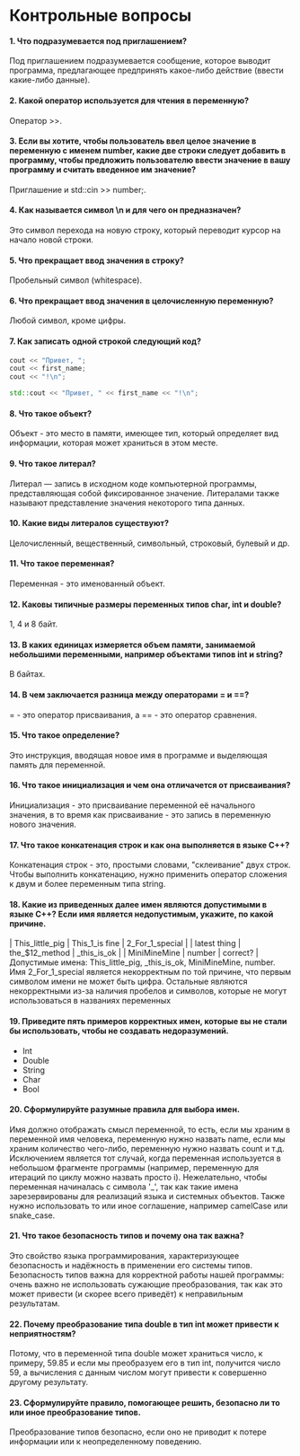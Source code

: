 # Контрольные вопросы

#### 1. Что подразумевается под приглашением? 
Под приглашением подразумевается сообщение, которое выводит программа, предлагающее предпринять какое-либо действие (ввести какие-либо данные).

#### 2. Какой оператор используется для чтения в переменную? 
Оператор >>.

#### 3. Если вы хотите, чтобы пользователь ввел целое значение в переменную с именем number, какие две строки следует добавить в программу, чтобы предложить пользователю ввести значение в вашу программу и считать введенное им значение? 
Приглашение и std::cin >> number;.

#### 4. Как называется символ \n и для чего он предназначен? 
Это символ перехода на новую строку, который переводит курсор на начало новой строки.

#### 5. Что прекращает ввод значения в строку? 
Пробельный символ (whitespace).

#### 6. Что прекращает ввод значения в целочисленную переменную? 
Любой символ, кроме цифры.

#### 7. Как записать одной строкой следующий код?
```C++
cout << "Привет, ";
cout << first_name;
cout << "!\n";
```
```C++
std::cout << "Привет, " << first_name << "!\n";
```

#### 8. Что такое объект? 
Объект - это место в памяти, имеющее тип, который определяет вид информации, которая может храниться в этом месте.

#### 9. Что такое литерал? 
Литерал — запись в исходном коде компьютерной программы, представляющая собой фиксированное значение. Литералами также называют представление значения некоторого типа данных.

#### 10. Какие виды литералов существуют? 
Целочисленный, вещественный, символьный, строковый, булевый и др.

#### 11. Что такое переменная? 
Переменная - это именованный объект.

#### 12. Каковы типичные размеры переменных типов char, int и double? 
1, 4 и 8 байт.

#### 13. В каких единицах измеряется объем памяти, занимаемой небольшими переменными, например объектами типов int и string? 
В байтах.

#### 14. В чем заключается разница между операторами = и ==? 
= - это оператор присваивания, а == - это оператор сравнения.

#### 15. Что такое определение? 
Это инструкция, вводящая новое имя в программе и выделяющая память для переменной.

#### 16. Что такое инициализация и чем она отличачется от присваивания? 
Инициализация - это присваивание переменной её начального значения, в то время как присваивание - это запись в переменную нового значения.

#### 17. Что такое конкатенация строк и как она выполняется в языке C++? 
Конкатенация строк - это, простыми словами, "склеивание" двух строк. Чтобы выполнить конкатенацию, нужно применить оператор сложения к двум и более переменным типа string.

#### 18. Какие из приведенных далее имен являются допустимыми в языке C++? Если имя является недопустимым, укажите, по какой причине.
| This_little_pig | This_1_is fine | 2_For_1_special |
| latest thing    | the_$12_method | _this_is_ok     |
| MiniMineMine    | number         | correct?        |
Допустимые имена: This_little_pig, _this_is_ok, MiniMineMine, number. Имя 2_For_1_special является некорректным по той причине, что первым символом имени не может быть цифра. Остальные являются некорректными из-за наличия пробелов и символов, которые не могут использоваться в названиях переменных

#### 19. Приведите пять примеров корректных имен, которые вы не стали бы использовать, чтобы не создавать недоразумений. 
- Int
- Double
- String
- Char
- Bool

#### 20. Сформулируйте разумные правила для выбора имен. 
Имя должно отображать смысл переменной, то есть, если мы храним в переменной имя человека, переменную нужно назвать name, если мы храним количество чего-либо, переменную нужно назвать count и т.д. Исключением является тот случай, когда переменная используется в небольшом фрагменте программы (например, переменную для итераций по циклу можно назвать просто i). Нежелательно, чтобы переменная начиналась с символа '_', так как такие имена зарезервированы для реализаций языка и системных объектов. Также нужно использовать то или иное соглашение, например camelCase или snake_case.

#### 21. Что такое безопасность типов и почему она так важна? 
Это свойство языка программирования, характеризующее безопасность и надёжность в применении его системы типов. Безопасность типов важна для корректной работы нашей программы: очень важно не использовать сужающие преобразования, так как это может привести (и скорее всего приведёт) к неправильным результатам.

#### 22. Почему преобразование типа double в тип int может привести к неприятностям? 
Потому, что в переменной типа double может храниться число, к примеру, 59.85 и если мы преобразуем его в тип int, получится число 59, а вычисления с данным числом могут привести к совершенно другому результату.

#### 23. Сформулируйте правило, помогающее решить, безопасно ли то или иное преобразование типов. 
Преобразование типов безопасно, если оно не приводит к потере информации или к неопределенному поведению.